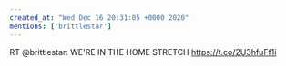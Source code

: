 ```yaml
---
created_at: "Wed Dec 16 20:31:05 +0000 2020"
mentions: ['brittlestar']
---
```


RT @brittlestar: WE'RE IN THE HOME STRETCH https://t.co/2U3hfuFf1i